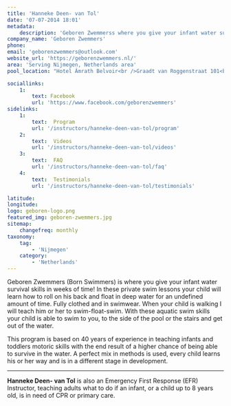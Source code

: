```yaml
---
title: 'Hanneke Deen- van Tol'
date: '07-07-2014 18:01'
metadata:
    description: 'Geboren Zwemmerss where you give your infant water survival skills in weeks of time!'
company_name: 'Geboren Zwemmers'
phone: 
email: 'geborenzwemmers@outlook.com'
website_url: 'https://geborenzwemmers.nl/'
area: 'Serving Nijmegen, Netherlands area'
pool_location: "Hotel Âmrath Belvoir<br />Graadt van Roggenstraat 101<br />6522 AX "

sociallinks:
    1:
        text: Facebook
        url: 'https://www.facebook.com/geborenzwemmers'
sidelinks:
    1:
        text:  Program
        url: '/instructors/hanneke-deen-van-tol/program'
    2:
        text:  Videos
        url: '/instructors/hanneke-deen-van-tol/videos'
    3:
        text:  FAQ
        url: '/instructors/hanneke-deen-van-tol/faq'  
    4:
        text:  Testimonials
        url: '/instructors/hanneke-deen-van-tol/testimonials'

latitude: 
longitude: 
logo: geboren-logo.png
featured_img: geboren-zwemmers.jpg
sitemap:
    changefreq: monthly
taxonomy:
    tag:
        - 'Nijmegen'
    category:
        - 'Netherlands'
---
```


Geboren Zwemmers (Born Swimmers) is where you give your infant water survival skills in weeks of time! In these private swim lessons your child will learn how to roll on his back and float in deep water for an undefined amount of time. Fully clothed and in swimwear. When your child is walking I will teach him or her to swim-float-swim. With these aquatic swim skills your child is able to swim to you, to the side of the pool or the stairs and get out of the water.

This program is based on 40 years of experience in teaching infants and toddlers motoric skills with the end result of a higher chance of being able to survive in the water. A perfect mix in methods is used, every child learns his or her way and is in a different stage in development.

---

**Hanneke Deen- van Tol** is also an Emergency First Response (EFR) Instructor, teaching adults what to do if an infant, or a child up to 8 years old, is in need of CPR or primary care.